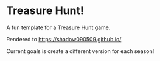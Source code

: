 # Treasure Hunt! 
A fun template for a Treasure Hunt game.

Rendered to https://shadow090509.github.io/

Current goals is create a different version for each season!
